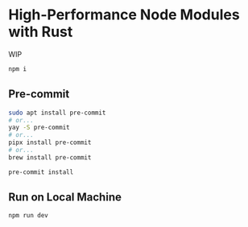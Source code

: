 # High-Performance Node Modules with Rust

WIP

```sh
npm i
```

## Pre-commit

```sh
sudo apt install pre-commit
# or...
yay -S pre-commit
# or...
pipx install pre-commit
# or...
brew install pre-commit

pre-commit install
```

## Run on Local Machine

```sh
npm run dev
```
